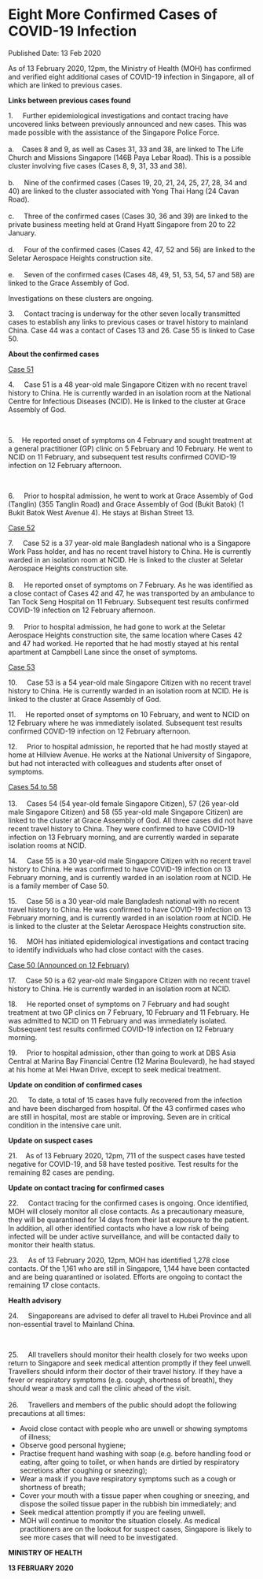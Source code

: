 <html>
    <meta http-equiv="Content-Type" content="text/html; charset=utf-8"/>
    <meta charset="utf-8"/>
    <title>Eight More Confirmed Cases of COVID-19 Infection</title>
    <body><h1>Eight More Confirmed Cases of COVID-19 Infection</h1>
    <p>Published Date: 13 Feb 2020</p> <p align="center" style="text-align: left;"><span style="text-align: left;">As of 13 February 2020, 12pm, the Ministry of Health (MOH) has confirmed and verified eight additional cases of COVID-19 infection in Singapore, all of which are linked to previous cases.</span></p><p><strong>Links between previous cases found</strong></p> <p>1.&nbsp; &nbsp; &nbsp;Further epidemiological investigations and contact tracing have uncovered links between previously announced and new cases. This was made possible with the assistance of the Singapore Police Force.<br><br>a.&nbsp; &nbsp; Cases 8 and 9, as well as Cases 31, 33 and 38, are linked to The Life Church and Missions Singapore (146B Paya Lebar Road). This is a possible cluster involving five cases (Cases 8, 9, 31, 33 and 38).<br><br>b.&nbsp; &nbsp; &nbsp;Nine of the confirmed cases (Cases 19, 20, 21, 24, 25, 27, 28, 34 and 40) are linked to the cluster associated with Yong Thai Hang (24 Cavan Road).<br><br>c.&nbsp; &nbsp; &nbsp;Three of the confirmed cases (Cases 30, 36 and 39) are linked to the private business meeting held at Grand Hyatt Singapore from 20 to 22 January.<br><br>d.&nbsp; &nbsp; &nbsp;Four of the confirmed cases (Cases 42, 47, 52 and 56) are linked to the Seletar Aerospace Heights construction site.<br><br>e.&nbsp; &nbsp; &nbsp;Seven of the confirmed cases (Cases 48, 49, 51, 53, 54, 57 and 58) are linked to the Grace Assembly of God.<br></p><p>Investigations on these clusters are ongoing.</p><p>3.&nbsp; &nbsp; &nbsp;Contact tracing is underway for the other seven locally transmitted cases to establish any links to previous cases or travel history to mainland China. Case 44 was a contact of Cases 13 and 26. Case 55 is linked to Case 50.</p><p><p><strong>About the confirmed cases </strong></p><p><u>Case 51</u></p></p><p>4.&nbsp; &nbsp; &nbsp;Case 51 is a 48 year-old male Singapore Citizen with no recent travel history to China. He is currently warded in an isolation room at the National Centre for Infectious Diseases (NCID). He is linked to the cluster at Grace Assembly of God.<p>&nbsp;</p></p><p>5.&nbsp; &nbsp; He reported onset of symptoms on 4 February and sought treatment at a general practitioner (GP) clinic on 5 February and 10 February. He went to NCID on 11 February, and subsequent test results confirmed COVID-19 infection on 12 February afternoon.<p>&nbsp;</p></p><p>6.&nbsp; &nbsp; &nbsp;Prior to hospital admission, he went to work at Grace Assembly of God (Tanglin) (355 Tanglin Road) and Grace Assembly of God (Bukit Batok) (1 Bukit Batok West Avenue 4). He stays at Bishan Street 13.</p><p><u>Case 52</u></p><p>7.&nbsp; &nbsp; &nbsp;Case 52 is a 37 year-old male Bangladesh national who is a Singapore Work Pass holder, and has no recent travel history to China. He is currently warded in an isolation room at NCID. He is linked to the cluster at Seletar Aerospace Heights construction site.<br><br>8.&nbsp; &nbsp; &nbsp;He reported onset of symptoms on 7 February. As he was identified as a close contact of Cases 42 and 47, he was transported by an ambulance to Tan Tock Seng Hospital on 11 February. Subsequent test results confirmed COVID-19 infection on 12 February afternoon.<br><br>9.&nbsp; &nbsp; &nbsp;Prior to hospital admission, he had gone to work at the Seletar Aerospace Heights construction site, the same location where Cases 42 and 47 had worked. He reported that he had mostly stayed at his rental apartment at Campbell Lane since the onset of symptoms.</p><p><p><u>Case 53</u></p><p>10.&nbsp; &nbsp; &nbsp;Case 53 is a 54 year-old male Singapore Citizen with no recent travel history to China. He is currently warded in an isolation room at NCID. He is linked to the cluster at Grace Assembly of God.</p></p><p><p>11.&nbsp; &nbsp; &nbsp;He reported onset of symptoms on 10 February, and went to NCID on 12 February where he was immediately isolated. Subsequent test results confirmed COVID-19 infection on 12 February afternoon.</p></p><p><p>12.&nbsp; &nbsp; &nbsp;Prior to hospital admission, he reported that he had mostly stayed at home at Hillview Avenue. He works at the National University of Singapore, but had not interacted with colleagues and students after onset of symptoms.</p></p><p><p><u>Cases 54 to 58<br><br></u>13.&nbsp; &nbsp; &nbsp;Cases 54 (54 year-old female Singapore Citizen), 57 (26 year-old male Singapore Citizen) and 58 (55 year-old male Singapore Citizen) are linked to the cluster at Grace Assembly of God. All three cases did not have recent travel history to China. They were confirmed to have COVID-19 infection on 13 February morning, and are currently warded in separate isolation rooms at NCID.</p></p><p><p>14.&nbsp; &nbsp; &nbsp;Case 55 is a 30 year-old male Singapore Citizen with no recent travel history to China. He was confirmed to have COVID-19 infection on 13 February morning, and is currently warded in an isolation room at NCID. He is a family member of Case 50.</p></p><p><p>15.&nbsp; &nbsp; &nbsp;Case 56 is a 30 year-old male Bangladesh national with no recent travel history to China. He was confirmed to have COVID-19 infection on 13 February morning, and is currently warded in an isolation room at NCID. He is linked to the cluster at the Seletar Aerospace Heights construction site.</p></p><p><p>16.&nbsp; &nbsp; &nbsp;MOH has initiated epidemiological investigations and contact tracing to identify individuals who had close contact with the cases.</p></p><p><p><u></u><u>Case 50 (Announced on 12 February)</u></p><p>17.&nbsp; &nbsp; &nbsp;Case 50 is a 62 year-old male Singapore Citizen with no recent travel history to China. He is currently warded in an isolation room at NCID.</p></p><p><p>18.&nbsp; &nbsp; &nbsp;He reported onset of symptoms on 7 February and had sought treatment at two GP clinics on 7 February, 10 February and 11 February. He was admitted to NCID on 11 February and was immediately isolated. Subsequent test results confirmed COVID-19 infection on 12 February morning.</p></p><p><p>19.&nbsp; &nbsp; &nbsp;Prior to hospital admission, other than going to work at DBS Asia Central at Marina Bay Financial Centre (12 Marina Boulevard), he had stayed at his home at Mei Hwan Drive, except to seek medical treatment.</p></p><p><strong>Update on condition of confirmed cases</strong></p><p>20.&nbsp; &nbsp; &nbsp;To date, a total of 15 cases have fully recovered from the infection and have been discharged from hospital. Of the 43 confirmed cases who are still in hospital, most are stable or improving. Seven are in critical condition in the intensive care unit.</p><p><p><strong></strong><strong>Update on suspect cases</strong></p><p>21.&nbsp;<b> &nbsp; &nbsp;</b>As of 13 February 2020, 12pm, 711 of the suspect cases have tested negative for COVID-19, and 58 have tested positive. Test results for the remaining 82 cases are pending.</p></p><p><p><strong>Update on contact tracing for confirmed cases</strong></p><p>22.&nbsp; &nbsp; &nbsp;Contact tracing for the confirmed cases is ongoing. Once identified, MOH will closely monitor all close contacts. As a precautionary measure, they will be quarantined for 14 days from their last exposure to the patient. In addition, all other identified contacts who have a low risk of being infected will be under active surveillance, and will be contacted daily to monitor their health status.</p></p><p><p>23.&nbsp; &nbsp; &nbsp;As of 13 February 2020, 12pm, MOH has identified 1,278 close contacts. Of the 1,161 who are still in Singapore, 1,144 have been contacted and are being quarantined or isolated. Efforts are ongoing to contact the remaining 17 close contacts.</p></p><p><p><strong>Health advisory</strong></p></p><p>24.&nbsp; &nbsp; &nbsp;Singaporeans are advised to defer all travel to Hubei Province and all non-essential travel to Mainland China.<p>&nbsp;</p></p><p>25.&nbsp; &nbsp; &nbsp;All travellers should monitor their health closely for two weeks upon return to Singapore and seek medical attention promptly if they feel unwell. Travellers should inform their doctor of their travel history. If they have a fever or respiratory symptoms (e.g. cough, shortness of breath), they should wear a mask and call the clinic ahead of the visit.<br><br>26.&nbsp; &nbsp; &nbsp;Travellers and members of the public should adopt the following precautions at all times:</p><p><ul><li>Avoid close contact with people who are unwell or showing symptoms of illness;</li><li>Observe good personal hygiene;</li><li>Practise frequent hand washing with soap (e.g. before handling food or eating, after going to toilet, or when hands are dirtied by respiratory secretions after coughing or sneezing);</li><li>Wear a mask if you have respiratory symptoms such as a cough or shortness of breath;</li><li>Cover your mouth with a tissue paper when coughing or sneezing, and dispose the soiled tissue paper in the rubbish bin immediately; and</li><li>Seek medical attention promptly if you are feeling unwell.</li><li>MOH will continue to monitor the situation closely. As medical practitioners are on the lookout for suspect cases, Singapore is likely to see more cases that will need to be investigated.</li></ul></p><p><strong>MINISTRY OF HEALTH</strong></p><p><strong>13 FEBRUARY 2020</strong></p><p>&nbsp;</p> <p>&nbsp;</p></body>
</html>
